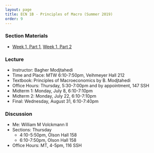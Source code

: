 ```yaml
---
layout: page
title: ECN 1B - Principles of Macro (Summer 2019)
order: 9
---
```


### Section Materials
* [Week 1, Part 1](week1-part1.pdf), [Week 1, Part 2](week1-part2.pdf)


### Lecture
* Instructor: Bagher Modjtahedi
* Time and Place: MTW 6:10-7:50pm, Veihmeyer Hall 212
* Textbook: Principles of Macroeconomics by B. Modjtahedi
* Office Hours: Thursday, 5:30-7:00pm and by appointment, 147 SSH
* Midterm 1: Monday, July 8, 6:10-7:10pm
* Midterm 2: Monday, July 22, 6:10-7:10pm
* Final: Wednesday, August 31, 6:10-7:40pm


### Discussion
* Me: William M Volckmann II
* Sections: Thursday
  * 4:10-5:50pm, Olson Hall 158
  * 6:10-7:50pm, Olson Hall 158
* Office Hours: MT, 4-5pm, 116 SSH
